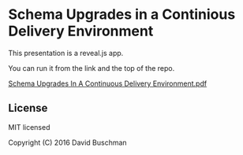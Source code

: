 # Schema Upgrades in a Continious Delivery Environment

This presentation is a reveal.js app. 

You can run it from the link and the top of the repo. 

[Schema Upgrades In A Continuous Delivery Environment.pdf](raw/master/Schema%20Upgrades%20In%20A%20Continuous%20Delivery%20Environment.pdf)

## License

MIT licensed

Copyright (C) 2016 David Buschman

